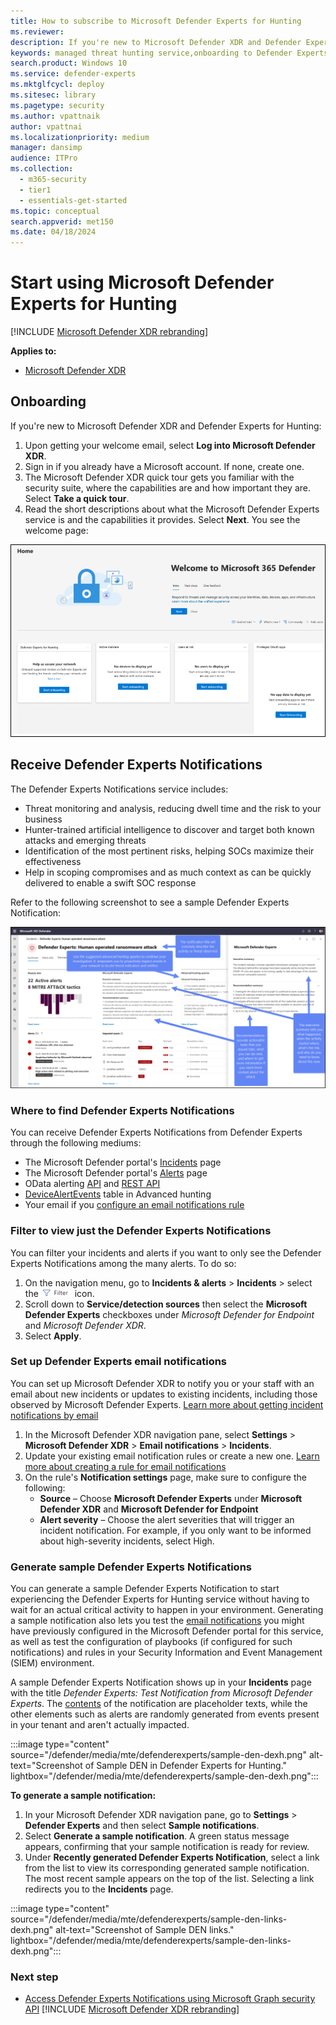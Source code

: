 ```yaml
---
title: How to subscribe to Microsoft Defender Experts for Hunting
ms.reviewer:
description: If you're new to Microsoft Defender XDR and Defender Experts for Hunting, this is how you onboard, receive, and set up Defender experts notifications.
keywords: managed threat hunting service,onboarding to Defender Experts, sample DEN, defender experts notifications, Ask Defender Experts, MTE, Microsoft Threat Experts, EOD, endpoint attack notifications, Microsoft Defender Experts for hunting, managed response.
search.product: Windows 10
ms.service: defender-experts
ms.mktglfcycl: deploy
ms.sitesec: library
ms.pagetype: security
ms.author: vpattnaik
author: vpattnai
ms.localizationpriority: medium
manager: dansimp
audience: ITPro
ms.collection:
  - m365-security
  - tier1
  - essentials-get-started
ms.topic: conceptual
search.appverid: met150
ms.date: 04/18/2024
---
```


# Start using Microsoft Defender Experts for Hunting

[!INCLUDE [Microsoft Defender XDR rebranding](../includes/microsoft-defender.md)]

**Applies to:**

- [Microsoft Defender XDR](https://go.microsoft.com/fwlink/?linkid=2118804)

## Onboarding

If you're new to Microsoft Defender XDR and Defender Experts for Hunting:

1. Upon getting your welcome email, select **Log into Microsoft Defender XDR**.
2. Sign in if you already have a Microsoft account. If none, create one.
3. The Microsoft Defender XDR quick tour gets you familiar with the security suite, where the capabilities are and how important they are. Select **Take a quick tour**.
4. Read the short descriptions about what the Microsoft Defender Experts service is and the capabilities it provides. Select **Next**. You see the welcome page:

![Screenshot of the Microsoft Defender XDR welcome page with a card for the Defender Experts for Hunting service.](/defender/media/mte/defenderexperts/start-using-defender-experts-for-hunting.png)

## Receive Defender Experts Notifications

The Defender Experts Notifications service includes:

- Threat monitoring and analysis, reducing dwell time and the risk to your business
- Hunter-trained artificial intelligence to discover and target both known attacks and emerging threats
- Identification of the most pertinent risks, helping SOCs maximize their effectiveness
- Help in scoping compromises and as much context as can be quickly delivered to enable a swift SOC response

Refer to the following screenshot to see a sample Defender Experts Notification:

![Screenshot of a Defender Experts Notification in Microsoft Defender XDR. A Defender Expert Notification includes a title that describes the threat or activity observed, an executive summary, and list of recommendations.](/defender/media/mte/defenderexperts/receive-defender-experts-notification.png)

### Where to find Defender Experts Notifications

You can receive Defender Experts Notifications from Defender Experts through the following mediums:

- The Microsoft Defender portal's [Incidents](https://security.microsoft.com/incidents) page
- The Microsoft Defender portal's [Alerts](https://security.microsoft.com/alerts) page
- OData alerting [API](/defender-endpoint/get-alerts.md) and [REST API](../defender-endpoint/configure-siem)
- [DeviceAlertEvents](/defender-endpoint/advanced-hunting-devicealertevents-table) table in Advanced hunting
- Your email if you [configure an email notifications rule](/microsoft-365/security/defender/onboarding-defender-experts-for-hunting#set-up-defender-experts-email-notifications)

### Filter to view just the Defender Experts Notifications

You can filter your incidents and alerts if you want to only see the Defender Experts Notifications among the many alerts. To do so:

1. On the navigation menu, go to **Incidents & alerts** > **Incidents** > select the ![Filter icon](/defender/media/mte/defenderexperts/filter.png) icon.
2. Scroll down to **Service/detection sources** then select the **Microsoft Defender Experts** checkboxes under *Microsoft Defender for Endpoint* and *Microsoft Defender XDR*.
3. Select **Apply**.

### Set up Defender Experts email notifications

You can set up Microsoft Defender XDR to notify you or your staff with an email about new incidents or updates to existing incidents, including those observed by Microsoft Defender Experts. [Learn more about getting incident notifications by email](/microsoft-365/security/defender/incidents-overview#get-incident-notifications-by-email)

1. In the Microsoft Defender XDR navigation pane, select **Settings** > **Microsoft Defender XDR** > **Email notifications** > **Incidents**.
2. Update your existing email notification rules or create a new one. [Learn more about creating a rule for email notifications](/microsoft-365/security/defender/incidents-overview#create-a-rule-for-email-notifications)
3. On the rule's **Notification settings** page, make sure to configure the following:
    - **Source** – Choose **Microsoft Defender Experts** under **Microsoft Defender XDR** and **Microsoft Defender for Endpoint**
    - **Alert severity** – Choose the alert severities that will trigger an incident notification. For example, if you only want to be informed about high-severity incidents, select High.

### Generate sample Defender Experts Notifications

You can generate a sample Defender Experts Notification to start experiencing the Defender Experts for Hunting service without having to wait for an actual critical activity to happen in your environment. Generating a sample notification also lets you test the [email notifications](#set-up-defender-experts-email-notifications) you might have previously configured in the Microsoft Defender portal for this service, as well as test the configuration of playbooks (if configured for such notifications) and rules in your Security Information and Event Management (SIEM) environment.

A sample Defender Experts Notification shows up in your **Incidents** page with the title _Defender Experts: Test Notification from Microsoft Defender Experts_. The [contents](#receive-defender-experts-notifications) of the notification are placeholder texts, while the other elements such as alerts are randomly generated from events present in your tenant and aren't actually impacted.

:::image type="content" source="/defender/media/mte/defenderexperts/sample-den-dexh.png" alt-text="Screenshot of Sample DEN in Defender Experts for Hunting." lightbox="/defender/media/mte/defenderexperts/sample-den-dexh.png":::

**To generate a sample notification:**

1. In your Microsoft Defender XDR navigation pane, go to **Settings** > **Defender Experts** and then select **Sample notifications**.
2. Select **Generate a sample notification**. A green status message appears, confirming that your sample notification is ready for review.
3. Under **Recently generated Defender Experts Notification**, select a link from the list to view its corresponding generated sample notification. The most recent sample appears on the top of the list. Selecting a link redirects you to the **Incidents** page.

:::image type="content" source="/defender/media/mte/defenderexperts/sample-den-links-dexh.png" alt-text="Screenshot of Sample DEN links." lightbox="/defender/media/mte/defenderexperts/sample-den-links-dexh.png":::

### Next step

- [Access Defender Experts Notifications using Microsoft Graph security API](access-den-graph-api.md)
[!INCLUDE [Microsoft Defender XDR rebranding](../includes/defender-m3d-techcommunity.md)]